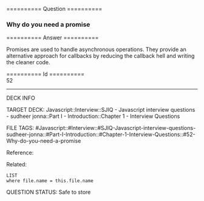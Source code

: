 ========== Question ==========  

### Why do you need a promise  

========== Answer ==========  

Promises are used to handle asynchronous operations. They provide an alternative
approach for callbacks by reducing the callback hell and writing the cleaner
code.

========== Id ==========  
52

---

DECK INFO

TARGET DECK: Javascript::Interview::SJIQ - Javascript interview questions - sudheer jonna::Part I - Introduction::Chapter 1 - Interview Questions

FILE TAGS: #Javascript::#Interview::#SJIQ-Javascript-interview-questions-sudheer-jonna::#Part-I-Introduction::#Chapter-1-Interview-Questions::#52-Why-do-you-need-a-promise

Reference:

Related:

```dataview
LIST
where file.name = this.file.name
```

QUESTION STATUS: Safe to store

